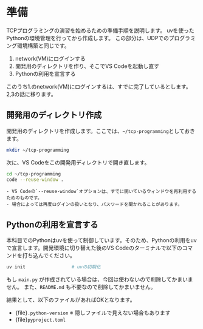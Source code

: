 # 準備

TCPプログラミングの演習を始めるための準備手順を説明します。
uvを使ったPythonの環境管理を行ってから作成します。
この部分は、UDPでのプログラミング環境構築と同じです。

1. network(VM)にログインする
2. 開発用のディレクトリを作り、そこでVS Codeを起動し直す
3. Pythonの利用を宣言する

このうち1.のnetwork(VM)にログインするは、すでに完了しているとします。2,3の話に移ります。

## 開発用のディレクトリ作成

開発用のディレクトリを作成します。ここでは、`~/tcp-programming`としておきます。

```bash
mkdir ~/tcp-programming
```

次に、VS Codeをこの開発用ディレクトリで開き直します。

```bash
cd ~/tcp-programming
code --reuse-window .
```

```{note}
- VS Codeの`--reuse-window`オプションは、すでに開いているウィンドウを再利用するためのものです。
- 場合によっては再度ログインの扱いとなり、パスワードを聞かれることがあります。
```


## Pythonの利用を宣言する

本科目でのPythonはuvを使って制御しています。そのため、Pythonの利用をuvで宣言します。開発環境に切り替えた後のVS Codeのターミナルで以下のコマンドを打ち込んでください。

```bash
uv init                 # uvの初期化
```

もし `main.py` が作成されている場合は、今回は使わないので削除してかまいません。
また、`README.md` も不要なので削除してかまいません。

結果として、以下のファイルがあればOKとなります。

- {file}`.python-version` ※ 隠しファイルで見えない場合もあります
- {file}`pyproject.toml`
